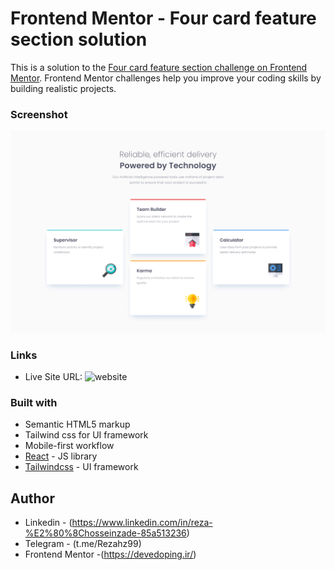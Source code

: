 # Frontend Mentor - Four card feature section solution

This is a solution to the [Four card feature section challenge on Frontend Mentor](https://www.frontendmentor.io/challenges/four-card-feature-section-weK1eFYK). Frontend Mentor challenges help you improve your coding skills by building realistic projects. 


### Screenshot

![Screenshot of project](./src/assets/View.jpg)


### Links
- Live Site URL: ![website](https://amazing-cendol-1a2614.netlify.app)

### Built with

- Semantic HTML5 markup
- Tailwind css for UI framework
- Mobile-first workflow
- [React](https://react.dev) - JS library
- [Tailwindcss](https://tailwindcss.com) - UI framework

## Author

- Linkedin - (https://www.linkedin.com/in/reza-%E2%80%8Chosseinzade-85a513236)
- Telegram - (t.me/Rezahz99)
- Frontend Mentor -(https://devedoping.ir/)


